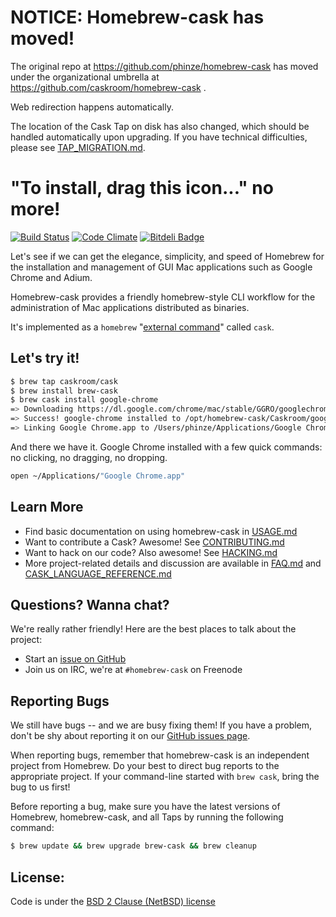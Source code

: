 # NOTICE: Homebrew-cask has moved!

The original repo at https://github.com/phinze/homebrew-cask has moved
under the organizational umbrella at https://github.com/caskroom/homebrew-cask .

Web redirection happens automatically.

The location of the Cask Tap on disk has also changed, which should be
handled automatically upon upgrading.  If you have technical difficulties,
please see [TAP_MIGRATION.md](doc/TAP_MIGRATION.md).

# "To install, drag this icon..." no more!

[![Build Status](https://travis-ci.org/caskroom/homebrew-cask.png?branch=master)](https://travis-ci.org/caskroom/homebrew-cask)
[![Code Climate](https://codeclimate.com/github/caskroom/homebrew-cask.png)](https://codeclimate.com/github/caskroom/homebrew-cask)
[![Bitdeli Badge](https://d2weczhvl823v0.cloudfront.net/caskroom/homebrew-cask/trend.png)](https://bitdeli.com/free "Bitdeli Badge")


Let's see if we can get the elegance, simplicity, and speed of Homebrew for the
installation and management of GUI Mac applications such as Google Chrome and Adium.

Homebrew-cask provides a friendly homebrew-style CLI workflow for the
administration of Mac applications distributed as binaries.

It's implemented as a `homebrew` "[external
command](https://github.com/mxcl/homebrew/wiki/External-Commands)" called
`cask`.

## Let's try it!
```sh
$ brew tap caskroom/cask
$ brew install brew-cask
$ brew cask install google-chrome
=> Downloading https://dl.google.com/chrome/mac/stable/GGRO/googlechrome.dmg
=> Success! google-chrome installed to /opt/homebrew-cask/Caskroom/google-chrome/stable-channel
=> Linking Google Chrome.app to /Users/phinze/Applications/Google Chrome.app
```
And there we have it. Google Chrome installed with a few quick commands: no clicking, no dragging, no dropping.
```sh
open ~/Applications/"Google Chrome.app"
```
## Learn More

 * Find basic documentation on using homebrew-cask in [USAGE.md](USAGE.md)
 * Want to contribute a Cask? Awesome! See [CONTRIBUTING.md](CONTRIBUTING.md)
 * Want to hack on our code? Also awesome! See [HACKING.md](doc/HACKING.md)
 * More project-related details and discussion are available in [FAQ.md](doc/FAQ.md) and [CASK_LANGUAGE_REFERENCE.md](doc/CASK_LANGUAGE_REFERENCE.md)

## Questions? Wanna chat?

We're really rather friendly! Here are the best places to talk about the project:

 * Start an [issue on GitHub](https://github.com/caskroom/homebrew-cask/issues/new)
 * Join us on IRC, we're at `#homebrew-cask` on Freenode

## Reporting Bugs

We still have bugs -- and we are busy fixing them!  If you have a problem, don't
be shy about reporting it on our [GitHub issues page](https://github.com/caskroom/homebrew-cask/issues?state=open).

When reporting bugs, remember that homebrew-cask is an independent project from
Homebrew.  Do your best to direct bug reports to the appropriate project.  If
your command-line started with `brew cask`, bring the bug to us first!

Before reporting a bug, make sure you have the latest versions of Homebrew,
homebrew-cask, and all Taps by running the following command:

```bash
$ brew update && brew upgrade brew-cask && brew cleanup
```

## License:
Code is under the [BSD 2 Clause (NetBSD) license](LICENSE)
